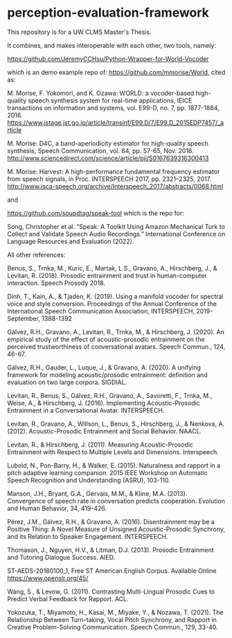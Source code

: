 # perception-evaluation-framework

This repository is for a UW CLMS Master's Thesis. 

It combines, and makes interoperable with each other, two tools, namely:

https://github.com/JeremyCCHsu/Python-Wrapper-for-World-Vocoder

which is an demo example repo of: https://github.com/mmorise/World, cited as:

M. Morise, F. Yokomori, and K. Ozawa: WORLD: a vocoder-based high-quality speech synthesis system for real-time applications, IEICE transactions on information and systems, vol. E99-D, no. 7, pp. 1877-1884, 2016. https://www.jstage.jst.go.jp/article/transinf/E99.D/7/E99.D_2015EDP7457/_article

M. Morise: D4C, a band-aperiodicity estimator for high-quality speech synthesis, Speech Communication, vol. 84, pp. 57-65, Nov. 2016. http://www.sciencedirect.com/science/article/pii/S0167639316300413

M. Morise: Harvest: A high-performance fundamental frequency estimator from speech signals, in Proc. INTERSPEECH 2017, pp. 2321–2325, 2017. http://www.isca-speech.org/archive/Interspeech_2017/abstracts/0068.html

and 

https://github.com/soupdtag/speak-tool which is the repo for: 

Song, Christopher et al. “Speak: A Toolkit Using Amazon Mechanical Turk to Collect and Validate Speech Audio Recordings.” International Conference on Language Resources and Evaluation (2022).

All other references:

Benus, S., Trnka, M., Kuric, E., Martak, L.S., Gravano, A., Hirschberg, J., & Levitan, R. (2018). Prosodic entrainment and trust in human-computer interaction. Speech Prosody 2018.

Dinh, T., Kain, A., & Tjaden, K. (2019). Using a manifold vocoder for spectral voice and style conversion. Proceedings of the Annual Conference of the International Speech Communication Association, INTERSPEECH, 2019-September, 1388-1392

Gálvez, R.H., Gravano, A., Levitan, R., Trnka, M., & Hirschberg, J. (2020). An empirical study of the effect of acoustic-prosodic entrainment on the perceived trustworthiness of conversational avatars. Speech Commun., 124, 46-67.

Gálvez, R.H., Gauder, L., Luque, J., & Gravano, A. (2020). A unifying framework for modeling acoustic/prosodic entrainment: definition and evaluation on two large corpora. SIGDIAL.

Levitan, R., Benus, S., Gálvez, R.H., Gravano, A., Savoretti, F., Trnka, M., Weise, A., & Hirschberg, J. (2016). Implementing Acoustic-Prosodic Entrainment in a Conversational Avatar. INTERSPEECH.

Levitan, R., Gravano, A., Willson, L., Benus, S., Hirschberg, J., & Nenkova, A. (2012). Acoustic-Prosodic Entrainment and Social Behavior. NAACL.

Levitan, R., & Hirschberg, J. (2011). Measuring Acoustic-Prosodic Entrainment with Respect to Multiple Levels and Dimensions. Interspeech.

Lubold, N., Pon-Barry, H., & Walker, E. (2015). Naturalness and rapport in a pitch adaptive learning companion. 2015 IEEE Workshop on Automatic Speech Recognition and Understanding (ASRU), 103-110.

Manson, J.H., Bryant, G.A., Gervais, M.M., & Kline, M.A. (2013). Convergence of speech rate in conversation predicts cooperation. Evolution and Human Behavior, 34, 419-426.

Pérez, J.M., Gálvez, R.H., & Gravano, A. (2016). Disentrainment may be a Positive Thing: A Novel Measure of Unsigned Acoustic-Prosodic Synchrony, and its Relation to Speaker Engagement. INTERSPEECH.

Thomason, J., Nguyen, H.V., & Litman, D.J. (2013). Prosodic Entrainment and Tutoring Dialogue Success. AIED.

ST-AEDS-20180100_1, Free ST American English Corpus. Available Online https://www.openslr.org/45/

Wang, S., & Levow, G. (2011). Contrasting Multi-Lingual Prosodic Cues to Predict Verbal Feedback for Rapport. ACL.

Yokozuka, T., Miyamoto, H., Kasai, M., Miyake, Y., & Nozawa, T. (2021). The Relationship Between Turn-taking, Vocal Pitch Synchrony, and Rapport in Creative Problem-Solving Communication. Speech Commun., 129, 33-40.
